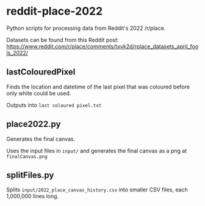 # reddit-place-2022

Python scripts for processing data from Reddit's 2022 /r/place.

Datasets can be found from this Reddit post: https://www.reddit.com/r/place/comments/txvk2d/rplace_datasets_april_fools_2022/

## lastColouredPixel

Finds the location and datetime of the last pixel that was coloured before only white could be used.

Outputs into `last coloured pixel.txt`

## place2022.py

Generates the final canvas.

Uses the input files in `input/` and generates the final canvas as a png at `finalCanvas.png`

## splitFiles.py

Splits `input/2022_place_canvas_history.csv` into smaller CSV files, each 1,000,000 lines long.
